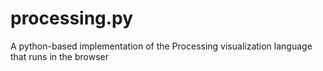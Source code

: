 processing.py
=============

A python-based implementation of the Processing visualization language that runs in the browser
